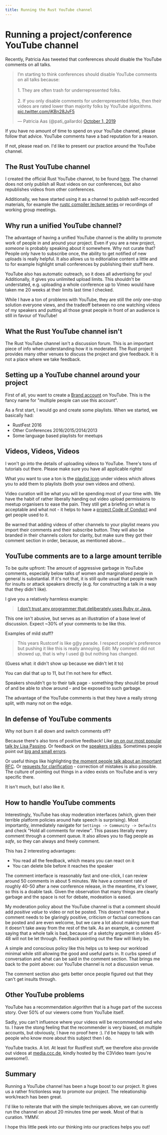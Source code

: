 ```yaml
---
title: Running the Rust YouTube channel
---
```


# Running a project/conference YouTube channel

Recently, Patricia Aas tweeted that conferences should disable the YouTube comments on all talks.

<blockquote class="twitter-tweet"><p lang="en" dir="ltr">I’m starting to think conferences should disable YouTube comments on all talks because:<br><br>1. They are often trash for underrepresented folks.<br><br>2. If you only disable comments for underrepresented folks, then their videos are rated lower than majority folks by YouTube algorithms. <a href="https://t.co/iKBn28JvF5">pic.twitter.com/iKBn28JvF5</a></p>&mdash; Patricia Aas (@pati_gallardo) <a href="https://twitter.com/pati_gallardo/status/1178923626403434497?ref_src=twsrc%5Etfw">October 1, 2019</a></blockquote> <script async src="https://platform.twitter.com/widgets.js" charset="utf-8"></script> 

If you have no amount of time to spend on your YouTube channel, please follow that advice. YouTube comments have a bad reputation for a reason.

If not, please read on. I'd like to present our practice around the YouTube channel.

## The Rust YouTube channel

I created the official Rust YouTube channel, to be found [here](https://youtube.com/c/rustvideos). The channel does not only publish all Rust videos on our conferences, but also republishes videos from other conferences.

Additionally, we have started using it as a channel to publish self-recorded materials, for example the [rustc compiler lecture series](https://www.youtube.com/playlist?list=PL85XCvVPmGQhOL-J2Ng7qlPvDVOwYpGTN) or recordings of working group meetings.

## Why run a unified YouTube channel?

The advantage of having a unified YouTube channel is the ability to promote work of people in and around your project. Even if you are a new project, _someone_ is probably speaking about it somewhere. Why not curate that? People only have to subscribe once, the ability to get notified of new uploads is really helpful. It also allows us to editorialise content a little and to for example highlight small conferences by publishing their stuff here.

YouTube also has automatic outreach, so it does all advertising for you! Additionally, it gives you unlimited upload limits. This shouldn't be understated, e.g. uploading a whole conference up to Vimeo would have taken me 20 weeks at their limits last time I checked.

While I have a ton of problems with YouTube, they are still the _only_ one-stop solution everyone views, and the tradeoff between no one watching videos of my speakers and putting all those great people in front of an audience is still in favour of YouTube!

## What the Rust YouTube channel isn't

The Rust YouTube channel isn't a discussion forum. This is an important piece of info when understanding how it is moderated. The Rust project provides many other venues to discuss the project and give feedback. It is not a place where we take feedback.

## Setting up a YouTube channel around your project

First of all, you want to create a [Brand account](https://support.google.com/youtube/answer/1646861?hl=en) on YouTube. This is the fancy name for "multiple people can use this account".

As a first start, I would go and create some playlists. When we started, we basically had:

* RustFest 2016
* Other Conferences 2016/2015/2014/2013
* Some language based playlists for meetups

## Videos, Videos, Videos

I won't go into the details of uploading videos to YouTube. There's tons of tutorials out there. Please make sure you have all applicable rights!

What you want to use a ton is the [playlist icon](https://lh3.googleusercontent.com/zcvhfCUM2oTZeKE8cwJB51QbNjXR2vBIYQO8uUM3VLT510_o7NtdGLZroVgfHHZtk88=w18) under videos which allows you to add them to playlists (both your own videos and others).

Video curation will be what you will be spending most of your time with. We have the habit of rather liberally handing out video upload permissions to meetup organisers to ease the pain. They still get a briefing on what is acceptable and what not - it helps to have a [project Code of Conduct](https://www.rust-lang.org/policies/code-of-conduct) and get people used to it.

Be warned that adding videos of other channels to your playlist means you import their comments and their subscribe button. They will also be branded in their channels colors for clarity, but make sure they got their comment section in order, because, as mentioned above...

## YouTube comments are to a large amount terrible

To be quite upfront: The amount of aggressive garbage in YouTube comments, especially below talks of women and marginalised people in general is substantial. If it's not that, it is still quite usual that people reach for insults or attack speakers directly (e.g. for constructing a talk in a way that they didn't like).

I give you a relatively harmless example:

> [I don't trust any programmer that deliberately uses Ruby or Java.](https://www.youtube.com/watch?v=-Tj8Q12DaEQ&lc=Ugza_fmk6uElSR_NIct4AaABAg)

This one isn't abusive, but serves as an illustration of a base level of discussion. Expect ~30% of your comments to be like this.

Examples of mild stuff?

> This years Rustconf is like g@y parade. I respect people's preference but pushing it like this is really annoying.
> Edit: My comment did not showed up, that is why I used @ but nothing has changed.

(Guess what: it didn't show up because we didn't let it to)

You can dial that up to 11, but I'm not here for effect.

Speakers shouldn't go to their talk page - something they should be proud of and be able to show around - and be exposed to such garbage.

The advantage of the YouTube comments is that they have a really strong split, with many not on the edge.

## In defense of YouTube comments

Why not burn it all down and switch comments off?

Because there's also tons of positive feedback! Like [on on our most popular talk by Lisa Passing](https://www.youtube.com/watch?v=Ktwl97Ph-SI&lc=UgjPzulPSYIp5XgCoAEC). Or feedback on the [speakers slides](https://www.youtube.com/watch?v=lLzFJenzBng&lc=UgzVow6kTf9NDFnO76h4AaABAg). Sometimes people point out [big and small errors](https://www.youtube.com/watch?v=lLzFJenzBng&lc=UgxL4R6-mURR_F6Kg2x4AaABAg).

Or useful things like highlighting [the moment people talk about an important RFC](https://www.youtube.com/watch?v=EwlSlpyaZFY&lc=UgyszVgZSTa5NNyRC5V4AaABAg). Or [requests for clarification](https://www.youtube.com/watch?v=-Tj8Q12DaEQ&lc=Ugw1gefh8uIuk_4EyJt4AaABAg) - correction of mistakes is also possible. The culture of pointing out things in a video exists on YouTube and is very specific there.

It isn't much, but I also like it.

## How to handle YouTube comments

Interestingly, YouTube has okay moderation interfaces (which, given their terrible platform policies around hate speech is surprising). Most importantly, immediately navigate for `Settings -> Community -> Defaults` and check "Hold all comments for review". This passes literally every comment through a comment queue. It also allows you to flag people as _safe_, so they can always and freely comment.

This has 2 interesting advantages:
* You read all the feedback, which means you can react on it
* You can delete bile before it reaches the speaker

The comment interface is reasonably fast and one-click, I can review around 50 comments in about 5 minutes. We have a comment rate of roughly 40-50 after a new conference release, in the meantime, it's lower, so this is a doable task. Given the observation that many things are clearly garbage and the space is not for debate, modeation is eased.

My moderation policy about the YouTube channel is that a comment should add _positive value_ to video or not be posted. This doesn't mean that a comment needs to be glaringly positive, criticism or factual corrections can be posted and are even welcome, but we care a lot about making sure that it doesn't take away from the rest of the talk. As an example, a comment saying that a whole talk is bad, because of a sketchy argument in slides 45-48 will not be let through. Feedback pointing out the flaw will likely be.

A simple and conscious policy like this helps us to keep our workload minimal while still allowing the good and useful parts in. It curbs speed of conversation and what can be said in the comment section. That brings me back to the point above: our YouTube channel is not a discussion venue.

The comment section also gets better once people figured out that they can't get insults through.

## Other YouTube problems

YouTube has a recommendation algorithm that is a huge part of the success story. Over 50% of our viewers come from YouTube itself.

Sadly, you can't influence where your videos will be recommended and who to. I have the stong feeling that the recommender is very biased, on multiple accounts, but obviously, I have no proof here :). I'd be happy to talk with people who know more about this subject then I do.

YouTube tracks. A lot. At least for RustFest stuff, we therefore also provide out videos at [media.ccc.de](https://media.ccc.de/), kindly hosted by the C3Video team (you're awesome!).

## Summary

Running a YouTube channel has been a huge boost to our project. It gives us a rather frictionless way to promote our project. The releationship work/reach has been great.

I'd like to reiterate that with the simple techniques above, we can currently run the channel on about 20 minutes time per week. Most of that is curation. YMMV.

I hope this little peek into our thinking into our practices helps you out!